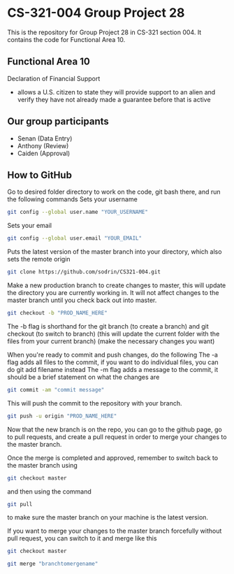 # CS-321-004 Group Project 28

This is the repository for Group Project 28 in CS-321 section 004. It contains the code for Functional Area 10.

## Functional Area 10
Declaration of Financial Support
- allows a U.S. citizen to state they will provide support to an alien and verify they have not already made a guarantee before that is active

## Our group participants
- Senan (Data Entry)
- Anthony (Review)
- Caiden (Approval)

## How to GitHub

Go to desired folder directory to work on the code, git bash there, and run the following commands
Sets your username
```sh
git config --global user.name "YOUR_USERNAME"
```
Sets your email
```sh
git config --global user.email "YOUR_EMAIL"
```
Puts the latest version of the master branch into your directory, which also sets the remote origin
```sh
git clone https://github.com/sodrin/CS321-004.git
```

Make a new production branch to create changes to master, this will update the directory you are currently working in. It will not affect changes to the master branch until you check back out into master.
```sh
git checkout -b "PROD_NAME_HERE"
```
The -b flag is shorthand for the git branch (to create a branch) and git checkout (to switch to branch)
(this will update the current folder with the files from your current branch)
(make the necessary changes you want)

When you're ready to commit and push changes, do the following
The -a flag adds all files to the commit, if you want to do individual files, you can do git add filename instead
The -m flag adds a message to the commit, it should be a brief statement on what the changes are
```sh
git commit -am "commit message"
```
This will push the commit to the repository with your branch.
```sh
git push -u origin "PROD_NAME_HERE"
```

Now that the new branch is on the repo, you can go to the github page, go to pull requests, and create a pull request in order to merge your changes to the master branch.

Once the merge is completed and approved, remember to switch back to the master branch using 
```sh
git checkout master
```
and then using the command
```sh
git pull
```
to make sure the master branch on your machine is the latest version.

If you want to merge your changes to the master branch forcefully without pull request, you can switch to it and merge like this
```sh
git checkout master
```
```sh
git merge "branchtomergename"
```
